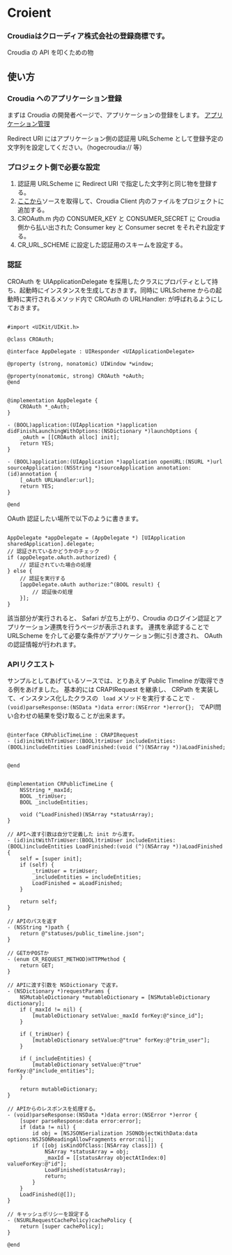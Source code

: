 Croient
=======

### Croudiaはクローディア株式会社の登録商標です。

Croudia の API を叩くための物


## 使い方

### Croudia へのアプリケーション登録

まずは Croudia の開発者ページで、アプリケーションの登録をします。
[アプリケーション管理](https://developer.croudia.com/apps)

Redirect URI にはアプリケーション側の認証用 URLScheme として登録予定の文字列を設定してください。（hogecroudia:// 等）


### プロジェクト側で必要な設定

1. 認証用 URLScheme に Redirect URI で指定した文字列と同じ物を登録する。
2. [ここから](https://github.com/happy-ryo/Croient)ソースを取得して、Croudia Client 内のファイルをプロジェクトに追加する。
3. CROAuth.m 内の CONSUMER_KEY と CONSUMER_SECRET に Croudia 側から払い出された Consumer key と Consumer secret をそれぞれ設定する。
4. CR_URL_SCHEME に設定した認証用のスキームを設定する。

### 認証

CROAuth を UIApplicationDelegate を採用したクラスにプロパティとして持ち、起動時にインスタンスを生成しておきます。同時に URLScheme からの起動時に実行されるメソッド内で CROAuth の URLHandler: が呼ばれるようにしておきます。

```

#import <UIKit/UIKit.h>

@class CROAuth;

@interface AppDelegate : UIResponder <UIApplicationDelegate>

@property (strong, nonatomic) UIWindow *window;

@property(nonatomic, strong) CROAuth *oAuth;
@end


@implementation AppDelegate {
    CROAuth *_oAuth;
}

- (BOOL)application:(UIApplication *)application didFinishLaunchingWithOptions:(NSDictionary *)launchOptions {
    _oAuth = [[CROAuth alloc] init];
    return YES;
}

- (BOOL)application:(UIApplication *)application openURL:(NSURL *)url sourceApplication:(NSString *)sourceApplication annotation:(id)annotation {
    [_oAuth URLHandler:url];
    return YES;
}

@end

```

OAuth 認証したい場所で以下のように書きます。

```

AppDelegate *appDelegate = (AppDelegate *) [UIApplication sharedApplication].delegate;
// 認証されているかどうかのチェック
if (appDelegate.oAuth.authorized) {
    // 認証されていた場合の処理
} else {
    // 認証を実行する
    [appDelegate.oAuth authorize:^(BOOL result) {
        // 認証後の処理
    }];
}

```

該当部分が実行されると、 Safari が立ち上がり、Croudia のログイン認証とアプリケーション連携を行うページが表示されます。 連携を承認することで URLScheme を介して必要な条件がアプリケーション側に引き渡され、 OAuth の認証情報が行われます。

### APIリクエスト

サンプルとしてあげているソースでは、とりあえず Public Timeline が取得できる例をあげました。
基本的には CRAPIRequest を継承し、 CRPath を実装して、インスタンス化したクラスの ``` load``` メソッドを実行することで ``` -(void)parseResponse:(NSData *)data error:(NSError *)error{};  ``` でAPI問い合わせの結果を受け取ることが出来ます。

```

@interface CRPublicTimeLine : CRAPIRequest
- (id)initWithTrimUser:(BOOL)trimUser includeEntities:(BOOL)includeEntities LoadFinished:(void (^)(NSArray *))aLoadFinished;


@end


@implementation CRPublicTimeLine {
    NSString *_maxId;
    BOOL _trimUser;
    BOOL _includeEntities;

    void (^LoadFinished)(NSArray *statusArray);
}

// APIへ渡す引数は自分で定義した init から渡す。
- (id)initWithTrimUser:(BOOL)trimUser includeEntities:(BOOL)includeEntities LoadFinished:(void (^)(NSArray *))aLoadFinished {
    self = [super init];
    if (self) {
        _trimUser = trimUser;
        _includeEntities = includeEntities;
        LoadFinished = aLoadFinished;
    }

    return self;
}

// APIのパスを返す
- (NSString *)path {
    return @"statuses/public_timeline.json";
}

// GETかPOSTか
- (enum CR_REQUEST_METHOD)HTTPMethod {
    return GET;
}

// APIに渡す引数を NSDictionary で返す。
- (NSDictionary *)requestParams {
    NSMutableDictionary *mutableDictionary = [NSMutableDictionary dictionary];
    if (_maxId != nil) {
        [mutableDictionary setValue:_maxId forKey:@"since_id"];
    }

    if (_trimUser) {
        [mutableDictionary setValue:@"true" forKey:@"trim_user"];
    }

    if (_includeEntities) {
        [mutableDictionary setValue:@"true" forKey:@"include_entities"];
    }

    return mutableDictionary;
}

// APIからのレスポンスを処理する。
- (void)parseResponse:(NSData *)data error:(NSError *)error {
    [super parseResponse:data error:error];
    if (data != nil) {
        id obj = [NSJSONSerialization JSONObjectWithData:data options:NSJSONReadingAllowFragments error:nil];
        if ([obj isKindOfClass:[NSArray class]]) {
            NSArray *statusArray = obj;
            _maxId = [[statusArray objectAtIndex:0] valueForKey:@"id"];
            LoadFinished(statusArray);
            return;
        }
    }
    LoadFinished(@[]);
}

// キャッシュポリシーを設定する
- (NSURLRequestCachePolicy)cachePolicy {
    return [super cachePolicy];
}

@end

```
